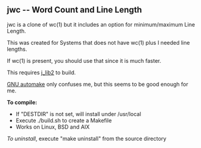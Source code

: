 ## jwc -- Word Count and Line Length

jwc is a clone of wc(1) but it includes an option for
minimum/maximum Line Length.

This was created for Systems that does not have wc(1)
plus I needed line lengths.

If wc(1) is present, you should use that since it
is much faster.

This requires [j\_lib2](https://github.com/jmcunx/j_lib2) to build.

[GNU automake](https://en.wikipedia.org/wiki/Automake)
only confuses me, but this seems to be good enough for me.

**To compile:**
* If "DESTDIR" is not set, will install under /usr/local
* Execute ./build.sh to create a Makefile
* Works on Linux, BSD and AIX

_To uninstall_, execute
"make uninstall"
from the source directory
